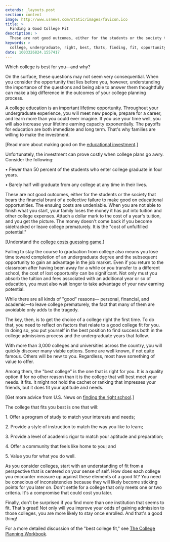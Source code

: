 ```yaml
--- 
extends: _layouts.post 
section: content 
image: http://www.usnews.com/static/images/favicon.ico 
title: > 
  Finding a Good College Fit 
description: > 
  These are not good outcomes, either for the students or the society that bears the financial brunt of a collective failure to make good on educational opportunities.The key, then, is to get the choice of a college right the first time.To do that, you need to reflect on factors that relate to a good college fit for you.Among them, the "best college" is the one that is right for you.How does each college you encounter measure up against these elements of a good fit? 
keywords: > 
  college, undergraduate, right, best, thats, finding, fit, opportunity, good, tuition, cost 
date: 1603326824.1557417 
--- 
```

<div><p>Which college is best for you&#8212;and why?</p><p>On the surface, these questions may not seem very consequential. When you consider the opportunity that lies before you, however, understanding the importance of the questions and being able to answer them thoughtfully can make a big difference in the outcomes of your college planning process.</p><p id="ad" class="ad lazy "></p><p>A college education is an important lifetime opportunity. Throughout your undergraduate experience, you will meet new people, prepare for a career, and learn more than you could ever imagine. If you use your time well, you will also increase your lifetime earning capacity exponentially. The payoffs for education are both immediate and long term. That's why families are willing to make the investment.</p><p>[Read more about making good on the <a href="https://www.usnews.com/education/blogs/the-college-admissions-insider/2011/02/28/make-good-on-the-educational-investment">educational investment</a>.]</p><p>Unfortunately, the investment can prove costly when college plans go awry. Consider the following:</p><p>&#8226; Fewer than 50 percent of the students who enter college graduate in four years.</p><p>&#8226; Barely half will graduate from any college at any time in their lives.</p><p>These are not good outcomes, either for the students or the society that bears the financial brunt of a collective failure to make good on educational opportunities. The ensuing costs are undeniable. When you are not able to finish what you start, your family loses the money it has put into tuition and other college expenses. Attach a dollar mark to the cost of a year's tuition, and you get the picture. The money doesn't come back if you become sidetracked or leave college prematurely. It is the "cost of unfulfilled potential."</p><p>[Understand the <a href="https://www.usnews.com/education/blogs/the-college-admissions-insider/2011/03/28/the-college-costs-guessing-game">college costs guessing game</a>.]</p><p>Failing to stay the course to graduation from college also means you lose time toward completion of an undergraduate degree and the subsequent opportunity to gain an advantage in the job market. Even if you return to the classroom after having been away for a while or you transfer to a different school, the cost of lost opportunity can be significant. Not only must you absorb the tuition and fees associated with an additional year or so of education, you must also wait longer to take advantage of your new earning potential.</p><p id="ad" class="ad"></p><p>While there are all kinds of "good" reasons&#8212; personal, financial, and academic&#8212;to leave college prematurely, the fact that many of them are avoidable only adds to the tragedy.</p><p>The key, then, is to get the choice of a college right the first time. To do that, you need to reflect on factors that relate to a good college fit for you. In doing so, you put yourself in the best position to find success both in the college admissions process and the undergraduate years that follow.</p><p>With more than 3,000 colleges and universities across the country, you will quickly discover many viable options. Some are well known, if not quite famous. Others will be new to you. Regardless, most have something of value to offer.</p><p>Among them, the "best college" is the one that is right for you. It is a quality option if for no other reason than it is the college that will best meet your needs. It fits. It might not hold the cachet or ranking that impresses your friends, but it does fit your aptitude and needs.</p><p>[Get more advice from U.S. News on <a href="https://www.usnews.com/education/best-colleges/right-school">finding the right school</a>.]</p><p>The college that fits you best is one that will:</p><p>1. Offer a program of study to match your interests and needs;</p><p id="ad" class="ad lazy "></p><p>2. Provide a style of instruction to match the way you like to learn;</p><p>3. Provide a level of academic rigor to match your aptitude and preparation;</p><p id="ad" class="ad"></p><p>4. Offer a community that feels like home to you; and</p><p>5. Value you for what you do well.</p><p>As you consider colleges, start with an understanding of fit from a perspective that is centered on your sense of self. How does each college you encounter measure up against these elements of a good fit? You need be conscious of inconsistencies because they will likely become sticking points for you later on. Don't settle for a college that only meets one or two criteria. It's a compromise that could cost you later.</p><p>Finally, don't be surprised if you find more than one institution that seems to fit. That's great! Not only will you improve your odds of gaining admission to those colleges, you are more likely to stay once enrolled. And that's a good thing!</p><p>For a more detailed discussion of the "best college fit," see <a href="http://www.theadmissiongame.com/products.php">The College Planning Workbook</a>.</p></div>